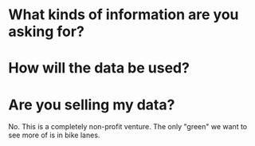 
# What kinds of information are you asking for?


# How will the data be used?


# Are you selling my data?

No. This is a completely non-profit venture. The only "green" we want to see
more of is in bike lanes.